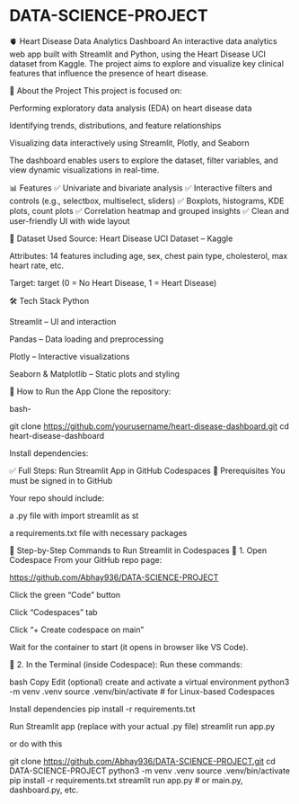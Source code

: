 # DATA-SCIENCE-PROJECT

🫀 Heart Disease Data Analytics Dashboard
An interactive data analytics web app built with Streamlit and Python, using the Heart Disease UCI dataset from Kaggle. The project aims to explore and visualize key clinical features that influence the presence of heart disease.

📌 About the Project
This project is focused on:

Performing exploratory data analysis (EDA) on heart disease data

Identifying trends, distributions, and feature relationships

Visualizing data interactively using Streamlit, Plotly, and Seaborn

The dashboard enables users to explore the dataset, filter variables, and view dynamic visualizations in real-time.

📊 Features
✅ Univariate and bivariate analysis
✅ Interactive filters and controls (e.g., selectbox, multiselect, sliders)
✅ Boxplots, histograms, KDE plots, count plots
✅ Correlation heatmap and grouped insights
✅ Clean and user-friendly UI with wide layout

📁 Dataset Used
Source: Heart Disease UCI Dataset – Kaggle

Attributes: 14 features including age, sex, chest pain type, cholesterol, max heart rate, etc.

Target: target (0 = No Heart Disease, 1 = Heart Disease)

🛠️ Tech Stack
Python

Streamlit – UI and interaction

Pandas – Data loading and preprocessing

Plotly – Interactive visualizations

Seaborn & Matplotlib – Static plots and styling

🚀 How to Run the App
Clone the repository:

bash-

git clone https://github.com/yourusername/heart-disease-dashboard.git
cd heart-disease-dashboard

Install dependencies:

✅ Full Steps: Run Streamlit App in GitHub Codespaces
🧩 Prerequisites
You must be signed in to GitHub

Your repo should include:

a .py file with import streamlit as st

a requirements.txt file with necessary packages

🔹 Step-by-Step Commands to Run Streamlit in Codespaces
🔸 1. Open Codespace
From your GitHub repo page:

https://github.com/Abhay936/DATA-SCIENCE-PROJECT

Click the green “Code” button

Click “Codespaces” tab

Click “+ Create codespace on main”

Wait for the container to start (it opens in browser like VS Code).

🔸 2. In the Terminal (inside Codespace):
Run these commands:

bash
Copy
Edit
(optional) create and activate a virtual environment
python3 -m venv .venv
source .venv/bin/activate  # for Linux-based Codespaces

Install dependencies
pip install -r requirements.txt

Run Streamlit app (replace with your actual .py file)
streamlit run app.py

or do with this 

git clone https://github.com/Abhay936/DATA-SCIENCE-PROJECT.git
cd DATA-SCIENCE-PROJECT
python3 -m venv .venv
source .venv/bin/activate
pip install -r requirements.txt
streamlit run app.py  # or main.py, dashboard.py, etc.

